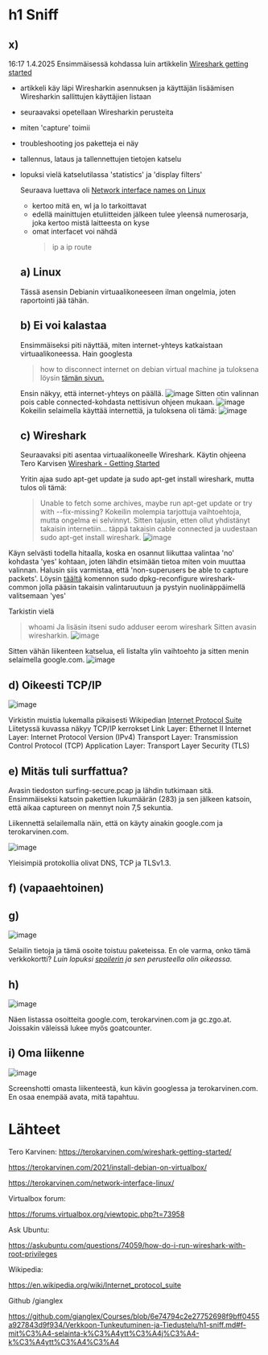 # h1 Sniff

## x)
16:17 1.4.2025
Ensimmäisessä kohdassa luin artikkelin [Wireshark getting started](https://terokarvinen.com/wireshark-getting-started/)
- artikkeli käy läpi Wiresharkin asennuksen ja käyttäjän lisäämisen Wiresharkin sallittujen käyttäjien listaan
- seuraavaksi opetellaan Wiresharkin perusteita
- miten 'capture' toimii
- troubleshooting jos paketteja ei näy
- tallennus, lataus ja tallennettujen tietojen katselu
- lopuksi vielä katselutilassa 'statistics' ja 'display filters'

  Seuraava luettava oli [Network interface names on Linux](https://terokarvinen.com/network-interface-linux/)
  - kertoo mitä en, wl ja lo tarkoittavat
  - edellä mainittujen etuliitteiden jälkeen tulee yleensä numerosarja, joka kertoo mistä laitteesta on kyse
  - omat interfacet voi nähdä
    > ip a
    > ip route

  ## a) Linux

  Tässä asensin Debianin virtuaalikoneeseen ilman ongelmia, joten raportointi jää tähän.

  ## b) Ei voi kalastaa

  Ensimmäiseksi piti näyttää, miten internet-yhteys katkaistaan virtuaalikoneessa. Hain googlesta
  > how to disconnect internet on debian virtual machine
  ja tuloksena löysin [tämän sivun.](https://forums.virtualbox.org/viewtopic.php?t=73958)

  Ensin näkyy, että internet-yhteys on päällä.
  ![image](https://github.com/user-attachments/assets/58dc8fb6-51c6-4e5f-a58c-89f450aea041)
  Sitten otin valinnan pois cable connected-kohdasta nettisivun ohjeen mukaan.
  ![image](https://github.com/user-attachments/assets/a19dd421-eb0b-459e-b736-a43ca3d5bd63)
  Kokeilin selaimella käyttää internettiä, ja tuloksena oli tämä:
  ![image](https://github.com/user-attachments/assets/d40c3544-dc2d-4d87-af98-ef265c60fb7d)

  ## c) Wireshark

  Seuraavaksi piti asentaa virtuaalikoneelle Wireshark. Käytin ohjeena Tero Karvisen [Wireshark - Getting Started](https://terokarvinen.com/wireshark-getting-started/)

  Yritin ajaa sudo apt-get update ja sudo apt-get install wireshark, mutta tulos oli tämä:
  > Unable to fetch some archives, maybe run apt-get update or try with --fix-missing?
  Kokeilin molempia tarjottuja vaihtoehtoja, mutta ongelma ei selvinnyt.
  Sitten tajusin, etten ollut yhdistänyt takaisin internetiin... täppä takaisin cable connected ja uudestaan sudo apt-get install wireshark.
  ![image](https://github.com/user-attachments/assets/0ccf8a71-bb00-43dd-a7a5-310f13012421)

Käyn selvästi todella hitaalla, koska en osannut liikuttaa valintaa 'no' kohdasta 'yes' kohtaan, joten lähdin etsimään tietoa miten voin muuttaa valinnan. 
Halusin siis varmistaa, että 'non-superusers be able to capture packets'. Löysin [täältä](https://askubuntu.com/questions/74059/how-do-i-run-wireshark-with-root-privileges) 
komennon sudo dpkg-reconfigure wireshark-common jolla pääsin takaisin valintaruutuun ja pystyin nuolinäppäimellä valitsemaan 'yes'

Tarkistin vielä 
> whoami
Ja lisäsin itseni
> sudo adduser eerom wireshark
Sitten avasin wiresharkin.
![image](https://github.com/user-attachments/assets/bdd7de64-e711-4e22-8dc1-410f8dbed0d5)

Sitten vähän liikenteen katselua, eli listalta ylin vaihtoehto ja sitten menin selaimella google.com.
![image](https://github.com/user-attachments/assets/bd5b6461-c972-4fd4-9421-48662f5ed080) 

## d) Oikeesti TCP/IP

![image](https://github.com/user-attachments/assets/384314f7-1cff-4cb1-8ae6-653f811ec759)

Virkistin muistia lukemalla pikaisesti Wikipedian [Internet Protocol Suite](https://en.wikipedia.org/wiki/Internet_protocol_suite) 
Liitetyssä kuvassa näkyy TCP/IP kerrokset
Link Layer: Ethernet II
Internet Layer: Internet Protocol Version (IPv4)
Transport Layer: Transmission Control Protocol (TCP)
Application Layer: Transport Layer Security (TLS)

## e) Mitäs tuli surffattua?

Avasin tiedoston surfing-secure.pcap ja lähdin tutkimaan sitä. Ensimmäiseksi katsoin pakettien lukumäärän (283) ja 
sen jälkeen katsoin, että aikaa captureen on mennyt noin 7,5 sekuntia.

Liikennettä selailemalla näin, että on käyty ainakin google.com ja terokarvinen.com. 

![image](https://github.com/user-attachments/assets/bb816c2b-ce3e-4c0d-a1e4-62d33f024ba2)

Yleisimpiä protokollia olivat DNS, TCP ja TLSv1.3.

## f) (vapaaehtoinen)

## g) 

![image](https://github.com/user-attachments/assets/e3be515f-4381-4d93-af41-1effc3dfda78)

Selailin tietoja ja tämä osoite toistuu paketeissa. En ole varma, onko tämä verkkokortti? 
_Luin lopuksi [spoilerin](https://github.com/gianglex/Courses/blob/6e74794c2e27752698f9bff0455a927843d9f934/Verkkoon-Tunkeutuminen-ja-Tiedustelu/h1-sniff.md#f-mit%C3%A4-selainta-k%C3%A4ytt%C3%A4j%C3%A4-k%C3%A4ytt%C3%A4%C3%A4) ja sen perusteella olin oikeassa._

## h)

![image](https://github.com/user-attachments/assets/94ee0e7e-8615-48c0-a19a-b3d97ec5545b)

Näen listassa osoitteita google.com, terokarvinen.com ja gc.zgo.at. Joissakin väleissä lukee myös goatcounter.

## i) Oma liikenne

![image](https://github.com/user-attachments/assets/9b56bc26-1e38-477c-ac26-4039af34f08f)

Screenshotti omasta liikenteestä, kun kävin googlessa ja terokarvinen.com. En osaa enempää avata, mitä tapahtuu.

# Lähteet


Tero Karvinen:
https://terokarvinen.com/wireshark-getting-started/

https://terokarvinen.com/2021/install-debian-on-virtualbox/

https://terokarvinen.com/network-interface-linux/

Virtualbox forum:

https://forums.virtualbox.org/viewtopic.php?t=73958

Ask Ubuntu:

https://askubuntu.com/questions/74059/how-do-i-run-wireshark-with-root-privileges

Wikipedia:

https://en.wikipedia.org/wiki/Internet_protocol_suite

Github /gianglex

https://github.com/gianglex/Courses/blob/6e74794c2e27752698f9bff0455a927843d9f934/Verkkoon-Tunkeutuminen-ja-Tiedustelu/h1-sniff.md#f-mit%C3%A4-selainta-k%C3%A4ytt%C3%A4j%C3%A4-k%C3%A4ytt%C3%A4%C3%A4













  
